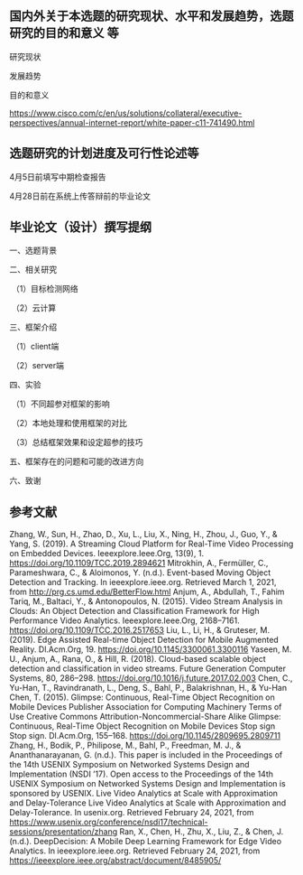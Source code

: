 ## 国内外关于本选题的研究现状、水平和发展趋势，选题研究的目的和意义 等

研究现状

发展趋势

目的和意义

https://www.cisco.com/c/en/us/solutions/collateral/executive-perspectives/annual-internet-report/white-paper-c11-741490.html



## 选题研究的计划进度及可行性论述等 



4月5日前填写中期检查报告

4月28日前在系统上传答辩前的毕业论文

## 毕业论文（设计）撰写提纲 

一、选题背景

二、相关研究

​    （1）目标检测网络

​    （2）云计算

三、框架介绍

​    （1）client端

​    （2）server端

四、实验

​    （1）不同超参对框架的影响

​    （2）本地处理和使用框架的对比

​    （3）总结框架效果和设定超参的技巧

五、框架存在的问题和可能的改进方向

六、致谢

## 参考文献 

Zhang, W., Sun, H., Zhao, D., Xu, L., Liu, X., Ning, H., Zhou, J., Guo, Y., & Yang, S. (2019). A Streaming Cloud Platform for Real-Time Video Processing on Embedded Devices. Ieeexplore.Ieee.Org, 13(9), 1. https://doi.org/10.1109/TCC.2019.2894621
Mitrokhin, A., Fermüller, C., Parameshwara, C., & Aloimonos, Y. (n.d.). Event-based Moving Object Detection and Tracking. In ieeexplore.ieee.org. Retrieved March 1, 2021, from http://prg.cs.umd.edu/BetterFlow.html
Anjum, A., Abdullah, T., Fahim Tariq, M., Baltaci, Y., & Antonopoulos, N. (2015). Video Stream Analysis in Clouds: An Object Detection and Classification Framework for High Performance Video Analytics. Ieeexplore.Ieee.Org, 2168–7161. https://doi.org/10.1109/TCC.2016.2517653
Liu, L., Li, H., & Gruteser, M. (2019). Edge Assisted Real-time Object Detection for Mobile Augmented Reality. Dl.Acm.Org, 19. https://doi.org/10.1145/3300061.3300116
Yaseen, M. U., Anjum, A., Rana, O., & Hill, R. (2018). Cloud-based scalable object detection and classification in video streams. Future Generation Computer Systems, 80, 286–298. https://doi.org/10.1016/j.future.2017.02.003
Chen, C., Yu-Han, T., Ravindranath, L., Deng, S., Bahl, P., Balakrishnan, H., & Yu-Han Chen, T. (2015). Glimpse: Continuous, Real-Time Object Recognition on Mobile Devices Publisher Association for Computing Machinery Terms of Use Creative Commons Attribution-Noncommercial-Share Alike Glimpse: Continuous, Real-Time Object Recognition on Mobile Devices Stop sign Stop sign. Dl.Acm.Org, 155–168. https://doi.org/10.1145/2809695.2809711
Zhang, H., Bodik, P., Philipose, M., Bahl, P., Freedman, M. J., & Ananthanarayanan, G. (n.d.). This paper is included in the Proceedings of the 14th USENIX Symposium on Networked Systems Design and Implementation (NSDI ’17). Open access to the Proceedings of the 14th USENIX Symposium on Networked Systems Design and Implementation is sponsored by USENIX. Live Video Analytics at Scale with Approximation and Delay-Tolerance Live Video Analytics at Scale with Approximation and Delay-Tolerance. In usenix.org. Retrieved February 24, 2021, from https://www.usenix.org/conference/nsdi17/technical-sessions/presentation/zhang
Ran, X., Chen, H., Zhu, X., Liu, Z., & Chen, J. (n.d.). DeepDecision: A Mobile Deep Learning Framework for Edge Video Analytics. In ieeexplore.ieee.org. Retrieved February 24, 2021, from https://ieeexplore.ieee.org/abstract/document/8485905/
